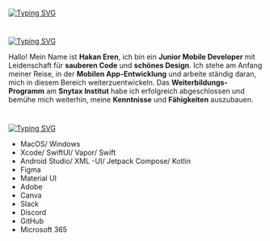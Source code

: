 #

[![Typing SVG](https://readme-typing-svg.demolab.com?font=Silkscreen&size=29&pause=1000&color=257FA7&width=435&lines=meine+projekte+%E2%AC%87%EF%B8%8F)](https://git.io/typing-svg)

#

[![Typing SVG](https://readme-typing-svg.demolab.com?font=Silkscreen&size=29&pause=1000&color=257FA7&width=435&lines=%C3%BCber+mich+%E2%AC%87%EF%B8%8F)](https://git.io/typing-svg)

Hallo! Mein Name ist **Hakan Eren**, ich bin ein **Junior Mobile Developer** mit Leidenschaft für **sauberen Code** und **schönes Design**. Ich stehe am Anfang meiner Reise, in der **Mobilen App-Entwicklung** und arbeite ständig daran, mich in diesem Bereich weiterzuentwickeln. Das **Weiterbildungs-Programm** am **Snytax Institut** habe ich erfolgreich abgeschlossen und bemühe mich weiterhin, meine **Kenntnisse** und **Fähigkeiten** auszubauen. 

#

[![Typing SVG](https://readme-typing-svg.demolab.com?font=Silkscreen&size=29&pause=1000&color=257FA7&width=435&lines=tech+stack+%E2%AC%87%EF%B8%8F)](https://git.io/typing-svg)

- MacOS/ Windows
- Xcode/ SwiftUI/ Vapor/ Swift  
- Android Studio/ XML -UI/ Jetpack Compose/ Kotlin 
- Figma
- Material UI 
- Adobe
- Canva
- Slack
- Discord
- GitHub 
- Microsoft 365
